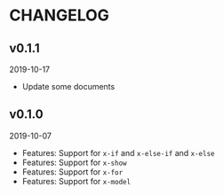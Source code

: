 # CHANGELOG

## v0.1.1
2019-10-17

- Update some documents


## v0.1.0
2019-10-07

- Features: Support for `x-if` and `x-else-if` and `x-else`
- Features: Support for `x-show`
- Features: Support for `x-for`
- Features: Support for `x-model`
